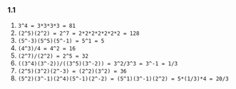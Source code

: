 ### 1.1
1. `3^4 = 3*3*3*3 = 81`
2. `(2^5)(2^2) = 2^7 = 2*2*2*2*2*2*2 = 128`
3. `(5^-3)(5^5)(5^-1) = 5^1 = 5`
4. `(4^3)/4 = 4^2 = 16`
5. `(2^7)/(2^2) = 2^5 = 32`
6. `((3^4)(3^-2))/((3^5)(3^-2)) = 3^2/3^3 = 3^-1 = 1/3`
7. `(2^5)(3^2)(2^-3) = (2^2)(3^2) = 36`
8. `(5^2)(3^-1)(2^4)(5^-1)(2^-2) = (5^1)(3^-1)(2^2) = 5*(1/3)*4 = 20/3`



